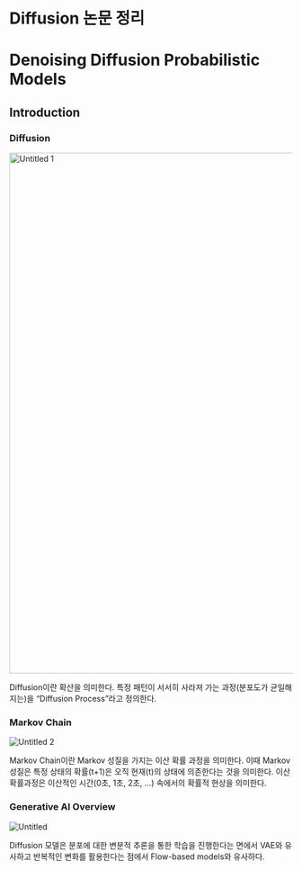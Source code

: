 # Diffusion 논문 정리

# Denoising Diffusion Probabilistic Models

## Introduction

### Diffusion

<img width="926" alt="Untitled 1" src="https://github.com/Jawoos/Jawoos.github.io/assets/49528515/41257df6-791e-46f9-8985-ecfd5b802d6c">

Diffusion이란 확산을 의미한다. 특정 패턴이 서서히 사라져 가는 과정(분포도가 균일해지는)을 “Diffusion Process”라고 정의한다.

### Markov Chain

![Untitled 2](https://github.com/Jawoos/Jawoos.github.io/assets/49528515/caf52981-613e-4e8a-927e-38d333f35d7a)

Markov Chain이란 Markov 성질을 가지는 이산 확률 과정을 의미한다. 이때 Markov 성질은 특정 상태의 확률(t+1)은 오직 현재(t)의 상태에 의존한다는 것을 의미한다. 이산 확률과정은 이산적인 시간(0초, 1초, 2초, …) 속에서의 확률적 현상을 의미한다.

### Generative AI Overview

![Untitled](https://github.com/Jawoos/Jawoos.github.io/assets/49528515/b9644631-2265-49eb-8f19-c4e3b3032c58)

Diffusion 모델은 분포에 대한 변분적 추론을 통한 학습을 진행한다는 면에서 VAE와 유사하고 반복적인 변화를 활용한다는 점에서 Flow-based models와 유사하다.
